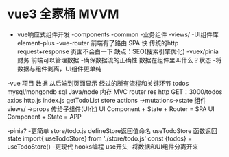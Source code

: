 # vue3 全家桶 MVVM

- vue响应式组件开发
    -components
        -common
        -业务组件
    -views/
    -UI组件库 element-plus
-vue-router
    前端有了路由
    SPA 快 传统的http request+response
    页面不会白一下
    缺点：SEO(搜索引擎优化)
-vuex/pinia         财务
    前端可以管理数据
    -确保数据流的正确性
        数据在组件里叫什么？状态
    -将数据与组件剥离，UI组件更单纯

-vue 项目 数据 从后端到页面显示 经过的所有流程和关键环节
    todos
    mysql/mongondb
    sql
    Java/node 内存 MVC
    router
    res
    http GET：3000/todos
    axios http.js index.js getTodoList
    store actions ->mutations->state
    组件 views/ ->props 传给子组件(UI化)
    UI Component + State + Router = SPA
    UI Component + State = APP

-pinia?
    -更简单
        store/todo.js defineStore返回值命名 useTodoStore
        函数返回 state
        import{ useTodoStore} from './store/todo.js'
        const {todos} = useTodoStore()
    -更现代
        hooks编程 use开头
    -将数据和UI组件分离开来